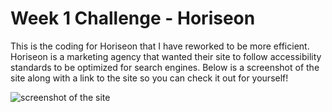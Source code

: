 # Week 1 Challenge - Horiseon

This is the coding for Horiseon that I have reworked to be more efficient. Horiseon is a marketing agency that wanted their site to follow accessibility standards to be optimized for search engines. Below is a screenshot of the site along with a link to the site so you can check it out for yourself!

![screenshot of the site](Develop/assets/images/horiseon-screenshot.png)
